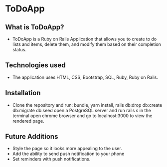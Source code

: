 # ToDoApp
## What is ToDoApp?
* ToDoApp is a Ruby on Rails Application that allows you to create to do lists and items, delete them, and modify them based on their completion status. 

## Technologies used
* The application uses HTML, CSS, Bootstrap, SQL, Ruby, Ruby on Rails.

## Installation
* Clone the repository and run:
bundle, yarn install, rails db:drop db:create db:migrate db:seed
open a PostgreSQL server and run rails s in the terminal
open chrome browser and go to localhost:3000 to view the rendered page.

## Future Additions
* Style the page so it looks more appealing to the user. 
* Add the ability to send push notification to your phone 
* Set reminders with push notifications.
